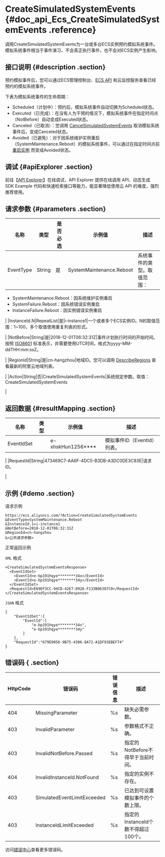 # CreateSimulatedSystemEvents {#doc_api_Ecs_CreateSimulatedSystemEvents .reference}

调用CreateSimulatedSystemEvents为一台或多台ECS实例预约模拟系统事件。模拟系统事件相当于事件演习，不会真正执行事件，也不会对ECS实例产生影响。

## 接口说明 {#description .section}

预约模拟事件后，您可以通过ECS管理控制台、[ECS API](~~63962~~) 和云监控服务查看已经预约的模拟系统事件。

下表为模拟系统事件的生命周期：

-   Scheduled（计划中）：预约后，模拟系统事件自动切换为Scheduled状态。
-   Executed（已完成）：在没有人为干预的情况下，模拟系统事件在指定时间点（NotBefore）自动变成Executed状态。
-   Canceled（已取消）：您调用 [CancelSimulatedSystemEvents](~~88808~~) 取消模拟系统事件后，变成Canceled状态。
-   Avoided（已避免）：对于因系统维护实例重启（SystemMaintenance.Reboot）的模拟系统事件，可以通过在指定时间点前 [重启实例](~~25502~~) 而变成Avoided状态。

## 调试 {#apiExplorer .section}

前往【[API Explorer](https://api.aliyun.com/#product=Ecs&api=CreateSimulatedSystemEvents)】在线调试，API Explorer 提供在线调用 API、动态生成 SDK Example 代码和快速检索接口等能力，能显著降低使用云 API 的难度，强烈推荐使用。

## 请求参数 {#parameters .section}

|名称|类型|是否必选|示例值|描述|
|--|--|----|---|--|
|EventType|String|是|SystemMaintenance.Reboot|系统事件的类型。取值范围：

 -   SystemMaintenance.Reboot：因系统维护实例重启
-   SystemFailure.Reboot：因系统错误实例重启
-   InstanceFailure.Reboot：因实例错误实例重启

 |
|InstanceId.N|RepeatList|是|i-instance1|一个或者多个ECS实例ID。N的取值范围：1~100，多个取值使用重复列表的形式。

 |
|NotBefore|String|是|2018-12-01T06:32:31Z|事件计划执行时间的开始时间。按照 [ISO8601](~~25696~~) 标准表示，并需要使用UTC时间，格式为yyyy-MM-ddTHH:mm:ssZ。

 |
|RegionId|String|是|cn-hangzhou|地域ID。您可以调用 [DescribeRegions](~~25609~~) 查看最新的阿里云地域列表。

 |
|Action|String|否|CreateSimulatedSystemEvents|系统规定参数。取值：CreateSimulatedSystemEvents

 |

## 返回数据 {#resultMapping .section}

|名称|类型|示例值|描述|
|--|--|---|--|
|EventIdSet| |e-xhskHun1256\*\*\*\*|模拟事件ID（EventId）列表。

 |
|RequestId|String|473469C7-AA6F-4DC5-B3DB-A3DC0DE3C83E|请求 ID。

 |

## 示例 {#demo .section}

请求示例

``` {#request_demo}
https://ecs.aliyuncs.com/?Action=CreateSimulatedSystemEvents
&EventType=SystemMaintenance.Reboot
&InstanceId.1=i-instance1
&NotBefore=2018-12-01T06:32:31Z
&RegionId=cn-hangzhou
&<公共请求参数>
```

正常返回示例

`XML` 格式

``` {#xml_return_success_demo}
<CreateSimulatedSystemEventsResponse>
  <EventIdSet>
    <EventId>e-bp191hqye********34x</EventId>
    <EventId>e-bp191hqye********34y</EventId>
  </EventIdSet>
  <RequestId>E69EF3CC-94CD-42E7-8926-F133B86387C0</RequestId>
</CreateSimulatedSystemEventsResponse>

```

`JSON` 格式

``` {#json_return_success_demo}
{
	"EventIdSet":{
		"EventId":[
			"e-bp191hqye********34x",
			"e-bp191hqye********34y"
		]
	},
	"RequestId":"679E9056-9B75-4306-8A72-A1DF93EBEF74"
}
```

## 错误码 { .section}

|HttpCode|错误码|错误信息|描述|
|--------|---|----|--|
|404|MissingParameter|%s|缺失必需参数。|
|403|InvalidParameter|%s|参数格式不正确。|
|403|InvalidNotBefore.Passed|%s|指定的NotBefore不得早于当前时间。|
|404|InvalidInstanceId.NotFound|%s|指定的实例不存在。|
|403|SimulatedEventLimitExceeded|%s|已达到可设置模拟事件的个数上限。|
|403|InstanceIdLimitExceeded|%s|指定的InstanceId个数不得超过100个。|

访问[错误中心](https://error-center.aliyun.com/status/product/Ecs)查看更多错误码。

